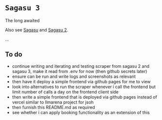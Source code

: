 # `Sagasu 3`

The long awaited

Also see [Sagasu]() and [Sagasu 2]().

...

## To do

* continue writing and iterating and testing scraper from sagasu 2 and sagasu 3, make it read from .env for now (then github secrets later)
* ensure can be run and write logs and screenshots as relevant
* then have it deploy a simple frontend via github pages for me to view
* look into alternatives to run the scraper whenever i call the frontend but limit number of calls a day on the frontend client side
* then write a simple frontend that is deployed via github pages instead of vercel similar to llmarena project for jsoh
* then furnish this README.md as required
* see whether i can apply booking functionality as an extension of this